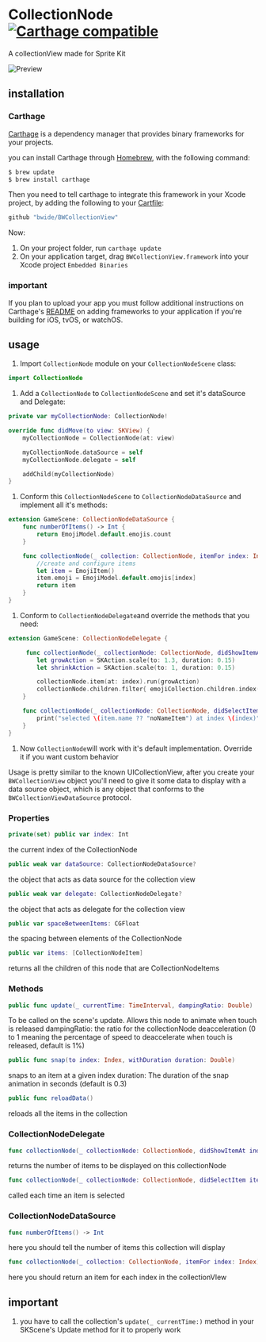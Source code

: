# CollectionNode [![Carthage compatible](https://img.shields.io/badge/Carthage-compatible-4BC51D.svg?style=flat)](https://github.com/Carthage/Carthage)

 A collectionView made for Sprite Kit
 
 ![Preview](https://github.com/bwide/BWCollectionView/blob/refactoring/iphoneWideTela.gif)

## installation

### Carthage

[Carthage](https://github.com/Carthage/Carthage) is a dependency manager that provides binary frameworks for your projects.

you can install Carthage through [Homebrew](http://brew.sh/), with the following command:

```bash
$ brew update
$ brew install carthage
```

Then you need to tell carthage to integrate this framework in your Xcode project, by adding the following to your [Cartfile](https://github.com/Carthage/Carthage/blob/master/Documentation/Artifacts.md#cartfile):

```ruby
github "bwide/BWCollectionView"
```

Now:

1. On your project folder, run `carthage update` 
1. On your application target, drag `BWCollectionView.framework` into your Xcode project `Embedded Binaries`

### important

If you plan to upload your app you must follow additional instructions on Carthage's [README](https://github.com/Carthage/Carthage/blob/master/README.md) on adding frameworks to your application if you're building for iOS, tvOS, or watchOS.

## usage

1. Import  ```CollectionNode``` module on your  ```CollectionNodeScene```  class:

```swift
import CollectionNode
```

1. Add a ```CollectionNode``` to ```CollectionNodeScene``` and set it's dataSource and Delegate:

```swift
private var myCollectionNode: CollectionNode!

override func didMove(to view: SKView) {
    myCollectionNode = CollectionNode(at: view)

    myCollectionNode.dataSource = self
    myCollectionNode.delegate = self

    addChild(myCollectionNode)
}
```

1. Conform this ```CollectionNodeScene``` to ```CollectionNodeDataSource``` and implement all it's methods:
```swift
extension GameScene: CollectionNodeDataSource {
    func numberOfItems() -> Int {
        return EmojiModel.default.emojis.count
    }

    func collectionNode(_ collection: CollectionNode, itemFor index: Index) -> CollectionNodeItem {
        //create and configure items
        let item = EmojiItem()
        item.emoji = EmojiModel.default.emojis[index]
        return item
    }
}
```
1. Conform to ```CollectionNodeDelegate```and override the methods that you need:
```swift
extension GameScene: CollectionNodeDelegate {

     func collectionNode(_ collectionNode: CollectionNode, didShowItemAt index: Index) {
        let growAction = SKAction.scale(to: 1.3, duration: 0.15)
        let shrinkAction = SKAction.scale(to: 1, duration: 0.15)

        collectionNode.item(at: index).run(growAction)
        collectionNode.children.filter{ emojiCollection.children.index(of: $0) != index }.forEach{ $0.run(shrinkAction) }
    }

    func collectionNode(_ collectionNode: CollectionNode, didSelectItem item: CollectionNodeItem, at index: Index) {
        print("selected \(item.name ?? "noNameItem") at index \(index)")
    }
}
```
1. Now ```CollectionNode```will work with it's default implementation. Override it if you want custom behavior

Usage is pretty similar to the known UICollectionView, after you create your `BWCollectionView` object you'll need to give it some data to display with a data source object, which is any object that conforms to the `BWCollectionViewDataSource` protocol.

### Properties

```swift
private(set) public var index: Int
```
the current index of the CollectionNode

```swift
public weak var dataSource: CollectionNodeDataSource?
```
the object that acts as data source for the collection view

```swift
public weak var delegate: CollectionNodeDelegate?
```
the object that acts as delegate for the collection view

```swift
public var spaceBetweenItems: CGFloat
```
the spacing between elements of the CollectionNode

```swift
public var items: [CollectionNodeItem]
```
returns all the children of this node that are CollectionNodeItems

### Methods

```swift
public func update(_ currentTime: TimeInterval, dampingRatio: Double)
```
To be called on the scene's update. Allows this node to animate when touch is released
dampingRatio: the ratio for the collectionNode deacceleration (0 to 1 meaning the percentage of speed to deaccelerate when touch is released, default is 1%)

```swift
public func snap(to index: Index, withDuration duration: Double)
```
snaps to an item at a given index
duration: The duration of the snap animation in seconds (default is 0.3)

```swift
public func reloadData()
```
reloads all the items in the collection


### CollectionNodeDelegate

```swift
func collectionNode(_ collectionNode: CollectionNode, didShowItemAt index: Index) -> Void
```
returns the number of items to be displayed on this collectionNode


```swift
func collectionNode(_ collectionNode: CollectionNode, didSelectItem item: CollectionNodeItem, at index: Index ) -> Void
```
called each time an item is selected

### CollectionNodeDataSource

```swift
func numberOfItems() -> Int
```
here you should tell the number of items this collection will display


```swift
func collectionNode(_ collection: CollectionNode, itemFor index: Index) -> CollectionNodeItem
```
here you should return an item for each index in the collectionVIew

## important
1. you have to call the collection's `update(_ currentTime:)` method in your SKScene's Update method for it to properly work
